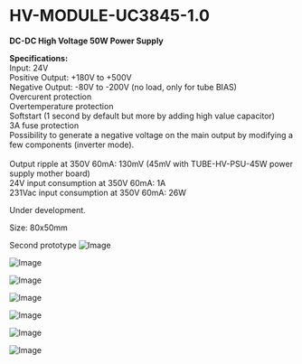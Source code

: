 # HV-MODULE-UC3845-1.0

<b>DC-DC High Voltage 50W Power Supply</b>

<b>Specifications:</b><br>
Input: 24V<br>
Positive Output: +180V to +500V<br>
Negative Output: -80V to -200V (no load, only for tube BIAS)<br>
Overcurent protection<br>
Overtemperature protection<br>
Softstart (1 second by default but more by adding high value capacitor)<br>
3A fuse protection<br>
Possibility to generate a negative voltage on the main output by modifying a few components (inverter mode).<br>
<br>
Output ripple at 350V 60mA: 130mV (45mV with TUBE-HV-PSU-45W power supply mother board)<br>
24V input consumption at 350V 60mA: 1A<br>
231Vac input consumption at 350V 60mA: 26W<br>

Under development.

Size: 80x50mm

Second prototype
![Image](https://github.com/user-attachments/assets/7f58a1af-ec62-44aa-819f-a93eed9e939e)

![Image](https://github.com/user-attachments/assets/ccae1638-d08a-4ef0-a8ea-5009de023a35)

![Image](https://github.com/user-attachments/assets/e38e77d3-3907-4a6c-b92e-d0c8f7dd269a)

![Image](https://github.com/user-attachments/assets/bf714b0f-5be7-439d-8f01-999b48b975e0)

![Image](https://github.com/user-attachments/assets/4a44a425-8452-410d-ac2c-80bddc466867)

![Image](https://github.com/user-attachments/assets/cacebbf5-6e89-45e1-ba0e-efd4792a2f15)

![Image](https://github.com/user-attachments/assets/cfbb67c0-1bb2-46d3-9f2b-b8d02492f98b)
